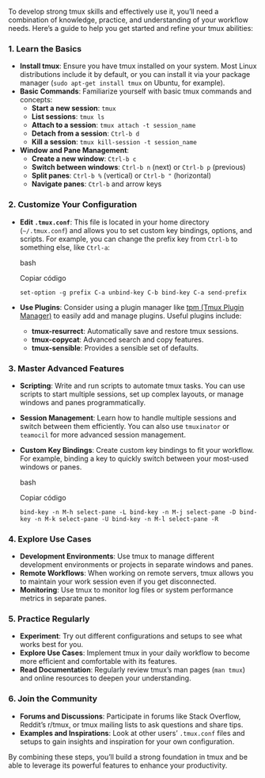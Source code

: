 To develop strong tmux skills and effectively use it, you’ll need a combination of knowledge, practice, and
understanding of your workflow needs. Here’s a guide to help you get started and refine your tmux abilities:

### **1. Learn the Basics**

- **Install tmux**: Ensure you have tmux installed on your system. Most Linux distributions include it by default, or
  you can install it via your package manager (`sudo apt-get install tmux` on Ubuntu, for example).
- **Basic Commands**: Familiarize yourself with basic tmux commands and concepts:
    - **Start a new session**: `tmux`
    - **List sessions**: `tmux ls`
    - **Attach to a session**: `tmux attach -t session_name`
    - **Detach from a session**: `Ctrl-b d`
    - **Kill a session**: `tmux kill-session -t session_name`
- **Window and Pane Management**:
    - **Create a new window**: `Ctrl-b c`
    - **Switch between windows**: `Ctrl-b n` (next) or `Ctrl-b p` (previous)
    - **Split panes**: `Ctrl-b %` (vertical) or `Ctrl-b "` (horizontal)
    - **Navigate panes**: `Ctrl-b` and arrow keys

### **2. Customize Your Configuration**

- **Edit `.tmux.conf`**: This file is located in your home directory (`~/.tmux.conf`) and allows you to set custom key
  bindings, options, and scripts. For example, you can change the prefix key from `Ctrl-b` to something else,
  like `Ctrl-a`:

  bash

  Copiar código

  `set-option -g prefix C-a unbind-key C-b bind-key C-a send-prefix`

- **Use Plugins**: Consider using a plugin manager like [tpm (Tmux Plugin Manager)](https://github.com/tmux-plugins/tpm)
  to easily add and manage plugins. Useful plugins include:
    - **tmux-resurrect**: Automatically save and restore tmux sessions.
    - **tmux-copycat**: Advanced search and copy features.
    - **tmux-sensible**: Provides a sensible set of defaults.

### **3. Master Advanced Features**

- **Scripting**: Write and run scripts to automate tmux tasks. You can use scripts to start multiple sessions, set up
  complex layouts, or manage windows and panes programmatically.
- **Session Management**: Learn how to handle multiple sessions and switch between them efficiently. You can also
  use `tmuxinator` or `teamocil` for more advanced session management.
- **Custom Key Bindings**: Create custom key bindings to fit your workflow. For example, binding a key to quickly switch
  between your most-used windows or panes.

  bash

  Copiar código

  `bind-key -n M-h select-pane -L bind-key -n M-j select-pane -D bind-key -n M-k select-pane -U bind-key -n M-l select-pane -R`

### **4. Explore Use Cases**

- **Development Environments**: Use tmux to manage different development environments or projects in separate windows
  and panes.
- **Remote Workflows**: When working on remote servers, tmux allows you to maintain your work session even if you get
  disconnected.
- **Monitoring**: Use tmux to monitor log files or system performance metrics in separate panes.

### **5. Practice Regularly**

- **Experiment**: Try out different configurations and setups to see what works best for you.
- **Explore Use Cases**: Implement tmux in your daily workflow to become more efficient and comfortable with its
  features.
- **Read Documentation**: Regularly review tmux’s man pages (`man tmux`) and online resources to deepen your
  understanding.

### **6. Join the Community**

- **Forums and Discussions**: Participate in forums like Stack Overflow, Reddit’s r/tmux, or tmux mailing lists to ask
  questions and share tips.
- **Examples and Inspirations**: Look at other users’ `.tmux.conf` files and setups to gain insights and inspiration for
  your own configuration.

By combining these steps, you’ll build a strong foundation in tmux and be able to leverage its powerful features to
enhance your productivity.